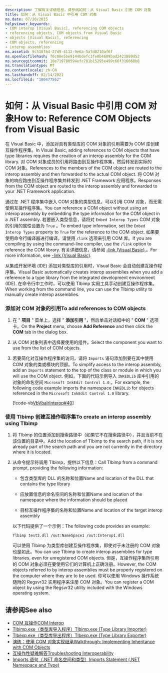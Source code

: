 ```yaml
---
description: 了解有关详细信息，请参阅如何：从 Visual Basic 引用 COM 对象
title: 如何：从 Visual Basic 中引用 COM 对象
ms.date: 07/20/2015
helpviewer_keywords:
- COM interop [Visual Basic], referencing COM objects
- referencing objects, COM objects from Visual Basic
- objects [Visual Basic], referencing
- COM objects, referencing
- interop assemblies
ms.assetid: 9c518fb4-27d9-4112-9e6a-5a7d0210af6f
ms.openlocfilehash: f0c08e5be9144bdefc3fe0b4609bad2421889d52
ms.sourcegitcommit: 10e719780594efc781b15295e499c66f316068b8
ms.translationtype: MT
ms.contentlocale: zh-CN
ms.lasthandoff: 02/14/2021
ms.locfileid: "100477562"
---
```

# <a name="how-to-reference-com-objects-from-visual-basic"></a><span data-ttu-id="489e9-103">如何：从 Visual Basic 中引用 COM 对象</span><span class="sxs-lookup"><span data-stu-id="489e9-103">How to: Reference COM Objects from Visual Basic</span></span>

<span data-ttu-id="489e9-104">在 Visual Basic 中，添加对具有类型库的 COM 对象的引用需要为 COM 库创建互操作程序集。</span><span class="sxs-lookup"><span data-stu-id="489e9-104">In Visual Basic, adding references to COM objects that have type libraries requires the creation of an interop assembly for the COM library.</span></span> <span data-ttu-id="489e9-105">对 COM 对象成员的引用将路由到互操作程序集，然后转发到实际的 COM 对象。</span><span class="sxs-lookup"><span data-stu-id="489e9-105">References to the members of the COM object are routed to the interop assembly and then forwarded to the actual COM object.</span></span> <span data-ttu-id="489e9-106">将 COM 对象的响应路由到互操作程序集并转发到 .NET Framework 应用程序。</span><span class="sxs-lookup"><span data-stu-id="489e9-106">Responses from the COM object are routed to the interop assembly and forwarded to your .NET Framework application.</span></span>  
  
 <span data-ttu-id="489e9-107">通过在 .NET 程序集中嵌入 COM 对象的类型信息，可以引用 COM 对象，而无需使用互操作程序集。</span><span class="sxs-lookup"><span data-stu-id="489e9-107">You can reference a COM object without using an interop assembly by embedding the type information for the COM object in a .NET assembly.</span></span> <span data-ttu-id="489e9-108">若要嵌入类型信息，请将对 `Embed Interop Types` COM 对象的引用的属性设置为 `True` 。</span><span class="sxs-lookup"><span data-stu-id="489e9-108">To embed type information, set the `Embed Interop Types` property to `True` for the reference to the COM object.</span></span> <span data-ttu-id="489e9-109">如果要使用命令行编译器进行编译，请使用 `/link` 选项来引用 COM 库。</span><span class="sxs-lookup"><span data-stu-id="489e9-109">If you are compiling by using the command-line compiler, use the `/link` option to reference the COM library.</span></span> <span data-ttu-id="489e9-110">有关详细信息，请参阅 [-link (Visual Basic) ](../../reference/command-line-compiler/link.md)。</span><span class="sxs-lookup"><span data-stu-id="489e9-110">For more information, see [-link (Visual Basic)](../../reference/command-line-compiler/link.md).</span></span>  
  
 <span data-ttu-id="489e9-111">从集成开发环境 (IDE) 添加对类型库的引用时，Visual Basic 会自动创建互操作程序集。</span><span class="sxs-lookup"><span data-stu-id="489e9-111">Visual Basic automatically creates interop assemblies when you add a reference to a type library from the integrated development environment (IDE).</span></span> <span data-ttu-id="489e9-112">在命令行中工作时，可以使用 Tlbimp 实用工具手动创建互操作程序集。</span><span class="sxs-lookup"><span data-stu-id="489e9-112">When working from the command line, you can use the Tlbimp utility to manually create interop assemblies.</span></span>  
  
### <a name="to-add-references-to-com-objects"></a><span data-ttu-id="489e9-113">添加对 COM 对象的引用</span><span class="sxs-lookup"><span data-stu-id="489e9-113">To add references to COM objects</span></span>  
  
1. <span data-ttu-id="489e9-114">在 " **项目** " 菜单上，选择 " **添加引用** "，然后单击对话框中的 " **COM** " 选项卡。</span><span class="sxs-lookup"><span data-stu-id="489e9-114">On the **Project** menu, choose **Add Reference** and then click the **COM** tab in the dialog box.</span></span>  
  
2. <span data-ttu-id="489e9-115">从 COM 对象列表中选择要使用的组件。</span><span class="sxs-lookup"><span data-stu-id="489e9-115">Select the component you want to use from the list of COM objects.</span></span>  
  
3. <span data-ttu-id="489e9-116">若要简化对互操作程序集的访问，请将 `Imports` 语句添加到要在其中使用 COM 对象的类或模块的顶部。</span><span class="sxs-lookup"><span data-stu-id="489e9-116">To simplify access to the interop assembly, add an `Imports` statement to the top of the class or module in which you will use the COM object.</span></span> <span data-ttu-id="489e9-117">例如，下面的代码示例导入 `INKEDLib` 库中引用的对象的命名空间 `Microsoft InkEdit Control 1.0` 。</span><span class="sxs-lookup"><span data-stu-id="489e9-117">For example, the following code example imports the namespace `INKEDLib` for objects referenced in the `Microsoft InkEdit Control 1.0` library.</span></span>  
  
     [!code-vb[VbVbalrInterop#40](~/samples/snippets/visualbasic/VS_Snippets_VBCSharp/VbVbalrInterop/VB/Class1.vb#40)]  
  
### <a name="to-create-an-interop-assembly-using-tlbimp"></a><span data-ttu-id="489e9-118">使用 Tlbimp 创建互操作程序集</span><span class="sxs-lookup"><span data-stu-id="489e9-118">To create an interop assembly using Tlbimp</span></span>  
  
1. <span data-ttu-id="489e9-119">将 Tlbimp 的位置添加到搜索路径中（如果它不在搜索路径中），并且当前不在该位置的目录中。</span><span class="sxs-lookup"><span data-stu-id="489e9-119">Add the location of Tlbimp to the search path, if it is not already part of the search path and you are not currently in the directory where it is located.</span></span>  
  
2. <span data-ttu-id="489e9-120">从命令提示符调用 Tlbimp，提供以下信息：</span><span class="sxs-lookup"><span data-stu-id="489e9-120">Call Tlbimp from a command prompt, providing the following information:</span></span>  
  
    - <span data-ttu-id="489e9-121">包含类型库的 DLL 的名称和位置</span><span class="sxs-lookup"><span data-stu-id="489e9-121">Name and location of the DLL that contains the type library</span></span>  
  
    - <span data-ttu-id="489e9-122">应放置信息的命名空间的名称和位置</span><span class="sxs-lookup"><span data-stu-id="489e9-122">Name and location of the namespace where the information should be placed</span></span>  
  
    - <span data-ttu-id="489e9-123">目标互操作程序集的名称和位置</span><span class="sxs-lookup"><span data-stu-id="489e9-123">Name and location of the target interop assembly</span></span>  
  
     <span data-ttu-id="489e9-124">以下代码提供了一个示例：</span><span class="sxs-lookup"><span data-stu-id="489e9-124">The following code provides an example:</span></span>  
  
    ```console  
    Tlbimp test3.dll /out:NameSpace1 /out:Interop1.dll  
    ```  
  
     <span data-ttu-id="489e9-125">可以使用 Tlbimp 为类型库创建互操作程序集，即使对于未注册的 COM 对象也是如此。</span><span class="sxs-lookup"><span data-stu-id="489e9-125">You can use Tlbimp to create interop assemblies for type libraries, even for unregistered COM objects.</span></span> <span data-ttu-id="489e9-126">但是，互操作程序集所引用的 COM 对象必须在要使用它们的计算机上正确注册。</span><span class="sxs-lookup"><span data-stu-id="489e9-126">However, the COM objects referred to by interop assemblies must be properly registered on the computer where they are to be used.</span></span> <span data-ttu-id="489e9-127">你可以使用 Windows 操作系统随附的 Regsvr32 实用程序来注册 COM 对象。</span><span class="sxs-lookup"><span data-stu-id="489e9-127">You can register a COM object by using the Regsvr32 utility included with the Windows operating system.</span></span>  
  
## <a name="see-also"></a><span data-ttu-id="489e9-128">请参阅</span><span class="sxs-lookup"><span data-stu-id="489e9-128">See also</span></span>

- [<span data-ttu-id="489e9-129">COM 互操作</span><span class="sxs-lookup"><span data-stu-id="489e9-129">COM Interop</span></span>](index.md)
- [<span data-ttu-id="489e9-130">Tlbimp.exe（类型库导入程序）</span><span class="sxs-lookup"><span data-stu-id="489e9-130">Tlbimp.exe (Type Library Importer)</span></span>](../../../framework/tools/tlbimp-exe-type-library-importer.md)
- [<span data-ttu-id="489e9-131">Tlbexp.exe（类型库导出程序）</span><span class="sxs-lookup"><span data-stu-id="489e9-131">Tlbexp.exe (Type Library Exporter)</span></span>](../../../framework/tools/tlbexp-exe-type-library-exporter.md)
- [<span data-ttu-id="489e9-132">演练：使用 COM 对象实现继承</span><span class="sxs-lookup"><span data-stu-id="489e9-132">Walkthrough: Implementing Inheritance with COM Objects</span></span>](walkthrough-implementing-inheritance-with-com-objects.md)
- [<span data-ttu-id="489e9-133">互操作性疑难解答</span><span class="sxs-lookup"><span data-stu-id="489e9-133">Troubleshooting Interoperability</span></span>](troubleshooting-interoperability.md)
- [<span data-ttu-id="489e9-134">Imports 语句（.NET 命名空间和类型）</span><span class="sxs-lookup"><span data-stu-id="489e9-134">Imports Statement (.NET Namespace and Type)</span></span>](../../language-reference/statements/imports-statement-net-namespace-and-type.md)
